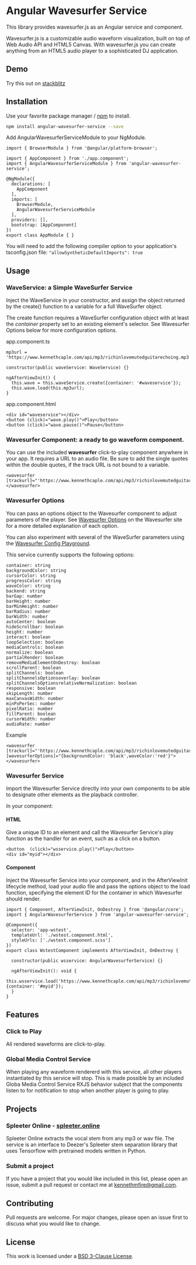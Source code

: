 # Angular Wavesurfer Service

This library provides wavesurfer.js as an Angular service and component.

Wavesurfer.js is a customizable audio waveform visualization, built on top of Web Audio API and HTML5 Canvas.  With wavesurfer.js you can create anything from an HTML5 audio player to a sophisticated DJ application.

## Demo

Try this out on [stackblitz](https://stackblitz.com/edit/angular-wavesurfer-service?file=src/app/app.component.ts)

## Installation

Use your favorite package manager / [npm](https://www.npmjs.com/package/npm) to install.

```bash
npm install angular-wavesurfer-service --save
```
Add AngularWavesurferServiceModule to your NgModule.
```import { NgModule } from '@angular/core';
import { BrowserModule } from '@angular/platform-browser';

import { AppComponent } from './app.component';
import { AngularWavesurferServiceModule } from 'angular-wavesurfer-service';

@NgModule({
  declarations: [
    AppComponent
  ],
  imports: [
    BrowserModule,
    AngularWavesurferServiceModule
  ],
  providers: [],
  bootstrap: [AppComponent]
})
export class AppModule { }
```

You will need to add the following compiler option to your application's tsconfig.json file:
```"allowSyntheticDefaultImports": true```

## Usage

### WaveService: a Simple WaveSurfer Service
Inject the WaveService in your constructor, and assign the object returned by the create() function to a variable for a full WaveSurfer object.  

The create function requires a WaveSurfer configuration object with at least the *container* property set to an existing element's selector.  See Wavesurfer Options below for more configuration options.

app.component.ts
```
mp3url = 'https://www.kennethcaple.com/api/mp3/richinlovemutedguitarechoing.mp3';

constructor(public waveService: WaveService) {}

ngAfterViewInit() {
  this.wave = this.waveService.create({container: '#waveservice'});
  this.wave.load(this.mp3url);
}
```
app.component.html
```
<div id="waveservice"></div>
<button (click)="wave.play()">Play</button>
<button (click)="wave.pause()">Pause</button>
```


### Wavesurfer Component: a ready to go waveform component.
You can use the included <b>wavesurfer</b> click-to-play component anywhere in your app.  It requires a URL to an audio file.  Be sure to add the single quotes within the double quotes, if the track URL is not bound to a variable.
```
<wavesurfer [trackurl]="'https://www.kennethcaple.com/api/mp3/richinlovemutedguitarechoing.mp3'"></wavesurfer>
```
### Wavesurfer Options
You can pass an options object to the Wavesurfer component to adjust parameters of the player.  See [Wavesurfer Options](https://wavesurfer-js.org/docs/options.html) on the Wavesurfer site for a more detailed explanation of each option.

You can also experiment with several of the WaveSurfer parameters using the 
[Wavesurfer Config Playground](https://wavesurferconfigplayground.web.app/).

This service currently supports the following options:

    container: string
    backgroundColor: string
    cursorColor: string
    progressColor: string
    waveColor: string
    backend: string
    barGap: number
    barHeight: number
    barMinHeight: number
    barRadius: number
    barWidth: number
    autoCenter: boolean
    hideScrollbar: boolean
    height: number
    interact: boolean
    loopSelection: boolean
    mediaControls: boolean
    normalize: boolean
    partialRender: boolean
    removeMediaElementOnDestroy: boolean
    scrollParent: boolean
    splitChannels: boolean
    splitChannelsOptionsoverlay: boolean
    splitChannelsOptionsrelativeNormalization: boolean
    responsive: boolean
    skipLength: number
    maxCanvasWidth: number
    minPxPerSec: number
    pixelRatio: number
    fillParent: boolean
    cursorWidth: number
    audioRate: number

Example

```
<wavesurfer [trackurl]="'https://www.kennethcaple.com/api/mp3/richinlovemutedguitarechoing.mp3'" [wavesurferOptions]="{backgroundColor: 'black',waveColor:'red'}"></wavesurfer>
```

### Wavesurfer Service

Import the Wavesurfer Service directly into your own components to be able to designate other elements as the playback controller.

In your component: 

#### HTML 
Give a unique ID to an element and call the Wavesurfer Service's play function as the handler for an event, such as a click on a button.
``` 
<button  (click)="wsservice.play()">Play</button>
<div id="myid"></div>
```
#### Component
Inject the Wavesurfer Service into your component, and in the AfterViewInit lifecycle method, load your audio file and pass the options object to the load function, specifying the element ID for the container in which Wavesurfer should render.
```
import { Component, AfterViewInit, OnDestroy } from '@angular/core';
import { AngularWavesurferService } from 'angular-wavesurfer-service';

@Component({
  selector: 'app-wstest',
  templateUrl: './wstest.component.html',
  styleUrls: ['./wstest.component.scss']
})
export class WstestComponent implements AfterViewInit, OnDestroy {

  constructor(public wsservice: AngularWavesurferService) {}

  ngAfterViewInit(): void {
    this.wsservice.load('https://www.kennethcaple.com/api/mp3/richinlovemutedguitarechoing.mp3', {container: '#myid'});
  }
}
```

## Features
### Click to Play
All rendered waveforms are click-to-play.
### Global Media Control Service
When playing any waveform rendererd with this service, all other players instantiated by this service will stop.  This is made possible by an included Globa Media Control Service RXJS behavior subject that the components listen to for notification to stop when another player is going to play.

## Projects

### Spleeter Online -  [spleeter.online](https://spleeter.online) 
Spleeter Online extracts the vocal stem from any mp3 or wav file.  The service is an interface to Deezer's Spleeter stem separation library that uses Tensorflow with pretrained models written in Python.

### Submit a project
If you have a project that you would like included in this list, please open an issue, submit a pull request or contact me at kennethmfire@gmail.com.

## Contributing
Pull requests are welcome. For major changes, please open an issue first to discuss what you would like to change.

## License
This work is licensed under a [BSD 3-Clause License](https://opensource.org/licenses/BSD-3-Clause).
